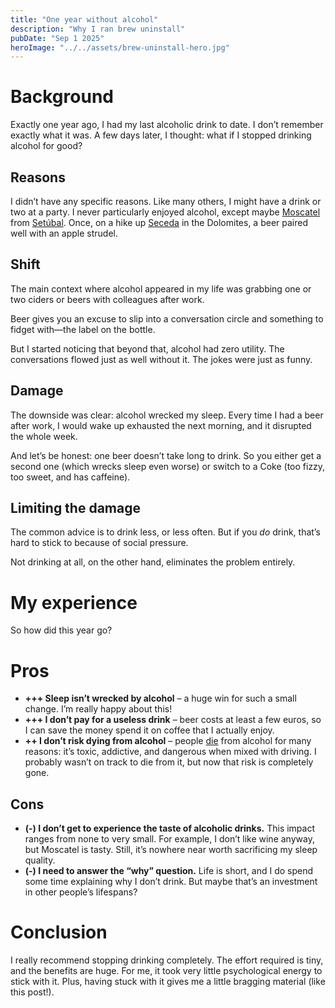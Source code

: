 ```yaml
---
title: "One year without alcohol"
description: "Why I ran brew uninstall"
pubDate: "Sep 1 2025"
heroImage: "../../assets/brew-uninstall-hero.jpg"
---
```


# **Background**

Exactly one year ago, I had my last alcoholic drink to date. I don’t remember exactly what it was. A few days later, I thought: what if I stopped drinking alcohol for good?

## **Reasons**

I didn’t have any specific reasons. Like many others, I might have a drink or two at a party. I never particularly enjoyed alcohol, except maybe [Moscatel](https://en.wikipedia.org/wiki/Muscatel) from [Setúbal](https://en.wikipedia.org/wiki/Set%C3%BAbal). Once, on a hike up [Seceda](https://it.wikipedia.org/wiki/Seceda) in the Dolomites, a beer paired well with an apple strudel.

## **Shift**

The main context where alcohol appeared in my life was grabbing one or two ciders or beers with colleagues after work.

Beer gives you an excuse to slip into a conversation circle and something to fidget with—the label on the bottle.

But I started noticing that beyond that, alcohol had zero utility. The conversations flowed just as well without it. The jokes were just as funny.

## **Damage**

The downside was clear: alcohol wrecked my sleep. Every time I had a beer after work, I would wake up exhausted the next morning, and it disrupted the whole week.

And let’s be honest: one beer doesn’t take long to drink. So you either get a second one (which wrecks sleep even worse) or switch to a Coke (too fizzy, too sweet, and has caffeine).

## **Limiting the damage**

The common advice is to drink less, or less often. But if you _do_ drink, that’s hard to stick to because of social pressure.

Not drinking at all, on the other hand, eliminates the problem entirely.

# **My experience**

So how did this year go?

# **Pros**

- **+++ Sleep isn’t wrecked by alcohol** – a huge win for such a small change. I’m really happy about this!
- **+++ I don’t pay for a useless drink** – beer costs at least a few euros, so I can save the money spend it on coffee that I actually enjoy.
- **++ I don’t risk dying from alcohol** – people [die](https://www.niaaa.nih.gov/alcohols-effects-health/alcohol-topics-z/alcohol-facts-and-statistics/alcohol-related-emergencies-and-deaths-united-states) from alcohol for many reasons: it’s toxic, addictive, and dangerous when mixed with driving. I probably wasn’t on track to die from it, but now that risk is completely gone.

## Cons

- **(-) I don’t get to experience the taste of alcoholic drinks.** This impact ranges from none to very small. For example, I don’t like wine anyway, but Moscatel is tasty. Still, it’s nowhere near worth sacrificing my sleep quality.
- **(-) I need to answer the “why” question.** Life is short, and I do spend some time explaining why I don’t drink. But maybe that’s an investment in other people’s lifespans?

# **Conclusion**

I really recommend stopping drinking completely. The effort required is tiny, and the benefits are huge. For me, it took very little psychological energy to stick with it. Plus, having stuck with it gives me a little bragging material (like this post!).
